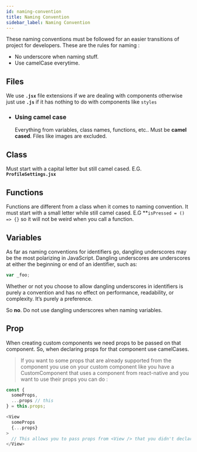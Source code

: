 ```yaml
---
id: naming-convention
title: Naming Convention
sidebar_label: Naming Convention
---
```


These naming conventions must be followed for an easier transitions of project for developers. These are the rules for naming :

- No underscore when naming stuff.
- Use camelCase everytime.

## Files

We use **`.jsx`** file extensions if we are dealing with components otherwise just use **`.js`** if it has nothing to do with components like `styles`

  - ### Using camel case
    Everything from variables, class names, functions, etc.. Must be **camel cased**. Files like images are excluded.

## Class
Must start with a capital letter but still camel cased. E.G. **`ProfileSettings.jsx`**

## Functions

Functions are different from a class when it comes to naming convention. It must start with a small letter while still camel cased. E.G **`isPressed = () => {}` so it will not be weird when you call a function.

## Variables

As far as naming conventions for identifiers go, dangling underscores may be the most polarizing in JavaScript. Dangling underscores are underscores at either the beginning or end of an identifier, such as:
```js
var _foo;
```

Whether or not you choose to allow dangling underscores in identifiers is purely a convention and has no effect on performance, readability, or complexity. It’s purely a preference.

So **no**. Do not use dangling underscores when naming variables.

## Prop

When creating custom components we need props to be passed on that component. So, when declaring props for that component use camelCases.

> If you want to some props that are already supported from the component you use on your custom component like you have a CustomComponent that uses a <View /> component from react-native and you want to use their props you can do :
  ```js
  const {
    someProps,
    ...props // this
  } = this.props;

  <View
    someProps
    {...props}
  >
    // This allows you to pass props from <View /> that you didn't declare.
  </View>
  ```

## 